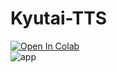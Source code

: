# Kyutai-TTS

[![Open In Colab](https://colab.research.google.com/assets/colab-badge.svg)](https://colab.research.google.com/github/NeuralFalconYT/Kyutai-TTS-Colab/blob/main/Kyutai_TTS.ipynb) <br>
![app](https://github.com/user-attachments/assets/d54cac63-6e8f-4a25-8c97-c3e9f7ff80a4)
